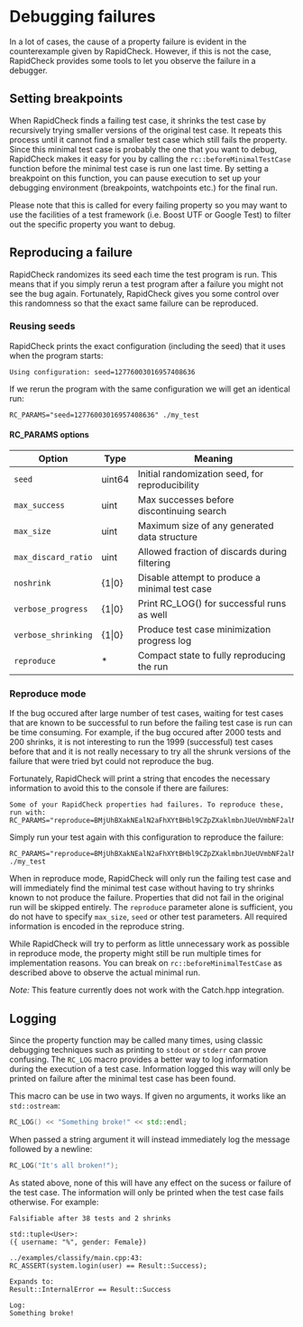 Debugging failures
==================
In a lot of cases, the cause of a property failure is evident in the counterexample given by RapidCheck. However, if this is not the case, RapidCheck provides some tools to let you observe the failure in a debugger.

## Setting breakpoints ##
When RapidCheck finds a failing test case, it shrinks the test case by recursively trying smaller versions of the original test case. It repeats this process until it cannot find a smaller test case which still fails the property. Since this minimal test case is probably the one that you want to debug, RapidCheck makes it easy for you by calling the `rc::beforeMinimalTestCase` function before the minimal test case is run one last time. By setting a breakpoint on this function, you can pause execution to set up your debugging environment (breakpoints, watchpoints etc.) for the final run.

Please note that this is called for every failing property so you may want to use the facilities of a test framework (i.e. Boost UTF or Google Test) to filter out the specific property you want to debug.

## Reproducing a failure ##
RapidCheck randomizes its seed each time the test program is run. This means that if you simply rerun a test program after a failure you might not see the bug again. Fortunately, RapidCheck gives you some control over this randomness so that the exact same failure can be reproduced.

### Reusing seeds ###
RapidCheck prints the exact configuration (including the seed) that it uses when the program starts:

```
Using configuration: seed=12776003016957408636
```

If we rerun the program with the same configuration we will get an identical run:

```
RC_PARAMS="seed=12776003016957408636" ./my_test
```

#### RC_PARAMS options

| Option              | Type   | Meaning                                         |
| ------------------- | ------ | ----------------------------------------------- |
| `seed`              | uint64 | Initial randomization seed, for reproducibility |
| `max_success`       | uint   | Max successes before discontinuing search       |
| `max_size`          | uint   | Maximum size of any generated data structure    |
| `max_discard_ratio` | uint   | Allowed fraction of discards during filtering   |
| `noshrink`          | {1\|0}  | Disable attempt to produce a minimal test case  |
| `verbose_progress`  | {1\|0}  | Print RC_LOG() for successful runs as well      |
| `verbose_shrinking` | {1\|0}  | Produce test case minimization progress log     |
| `reproduce`         | *      | Compact state to fully reproducing the run      |


### Reproduce mode ###
If the bug occured after large number of test cases, waiting for test cases that are known to be successful to run before the failing test case is run can be time consuming. For example, if the bug occured after 2000 tests and 200 shrinks, it is not interesting to run the 1999 (successful) test cases before that and it is not really necessary to try all the shrunk versions of the failure that were tried byt could not reproduce the bug.

Fortunately, RapidCheck will print a string that encodes the necessary information to avoid this to the console if there are failures:

```
Some of your RapidCheck properties had failures. To reproduce these, run with:
RC_PARAMS="reproduce=BMjUhBXakNEalN2aFhXYtBHbl9CZpZXaklmbnJUeUVmbNF2alNXQsxmT11mYlJ3cFFXdhxGZj9A1PXTXZQ2YPQ9z10VGkN2DU_cNdlBZj9A1PXTXZAIgCAAEPAAAAMgADQA"
```

Simply run your test again with this configuration to reproduce the failure:

```
RC_PARAMS="reproduce=BMjUhBXakNEalN2aFhXYtBHbl9CZpZXaklmbnJUeUVmbNF2alNXQsxmT11mYlJ3cFFXdhxGZj9A1PXTXZQ2YPQ9z10VGkN2DU_cNdlBZj9A1PXTXZAIgCAAEPAAAAMgADQA" ./my_test
```

When in reproduce mode, RapidCheck will only run the failing test case and will immediately find the minimal test case without having to try shrinks known to not produce the failure. Properties that did not fail in the original run will be skipped entirely. The `reproduce` parameter alone is sufficient, you do not have to specify `max_size`, `seed` or other test parameters. All required information is encoded in the reproduce string.

While RapidCheck will try to perform as little unnecessary work as possible in reproduce mode, the property might still be run multiple times for implementation reasons. You can break on `rc::beforeMinimalTestCase` as described above to observe the actual minimal run.

*Note:* This feature currently does not work with the Catch.hpp integration.

## Logging ##
Since the property function may be called many times, using classic debugging techniques such as printing to `stdout` or `stderr` can prove confusing. The `RC_LOG` macro provides a better way to log information during the execution of a test case. Information logged this way will only be printed on failure after the minimal test case has been found.

This macro can be use in two ways. If given no arguments, it works like an `std::ostream`:

```C++
RC_LOG() << "Something broke!" << std::endl;
```

When passed a string argument it will instead immediately log the message followed by a newline:

```C++
RC_LOG("It's all broken!");
```

As stated above, none of this will have any effect on the sucess or failure of the test case. The information will only be printed when the test case fails otherwise. For example:

```
Falsifiable after 38 tests and 2 shrinks

std::tuple<User>:
({ username: "%", gender: Female})

../examples/classify/main.cpp:43:
RC_ASSERT(system.login(user) == Result::Success);

Expands to:
Result::InternalError == Result::Success

Log:
Something broke!
```
